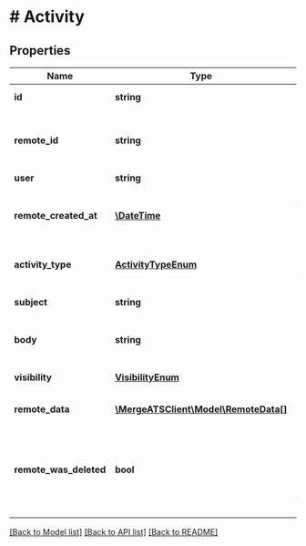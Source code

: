 # # Activity

## Properties

Name | Type | Description | Notes
------------ | ------------- | ------------- | -------------
**id** | **string** |  | [optional] [readonly]
**remote_id** | **string** | The third-party API ID of the matching object. | [optional]
**user** | **string** |  | [optional]
**remote_created_at** | [**\DateTime**](\DateTime.md) | When the third party&#39;s activity was created. | [optional]
**activity_type** | [**ActivityTypeEnum**](ActivityTypeEnum.md) | The activity&#39;s type. | [optional]
**subject** | **string** | The activity&#39;s subject. | [optional]
**body** | **string** | The activity&#39;s body. | [optional]
**visibility** | [**VisibilityEnum**](VisibilityEnum.md) | The activity&#39;s visibility. | [optional]
**remote_data** | [**\MergeATSClient\Model\RemoteData[]**](RemoteData.md) |  | [optional] [readonly]
**remote_was_deleted** | **bool** | Indicates whether or not this object has been deleted by third party webhooks. | [optional] [readonly]

[[Back to Model list]](../../README.md#models) [[Back to API list]](../../README.md#endpoints) [[Back to README]](../../README.md)
